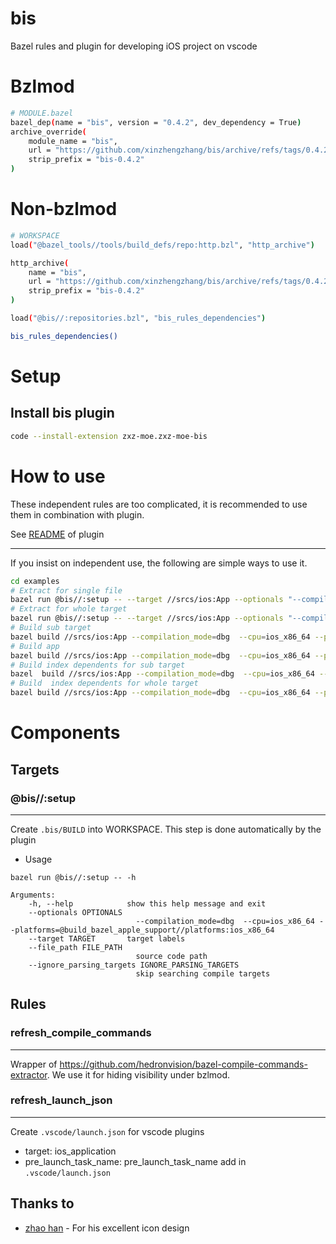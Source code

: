 # bis

Bazel rules and plugin for developing iOS project on vscode

# Bzlmod

```sh
# MODULE.bazel
bazel_dep(name = "bis", version = "0.4.2", dev_dependency = True)
archive_override(
    module_name = "bis",
    url = "https://github.com/xinzhengzhang/bis/archive/refs/tags/0.4.2.tar.gz",
    strip_prefix = "bis-0.4.2"
)
```

# Non-bzlmod

```sh
# WORKSPACE
load("@bazel_tools//tools/build_defs/repo:http.bzl", "http_archive")

http_archive(
    name = "bis",
    url = "https://github.com/xinzhengzhang/bis/archive/refs/tags/0.4.2.tar.gz",
    strip_prefix = "bis-0.4.2"
)

load("@bis//:repositories.bzl", "bis_rules_dependencies")

bis_rules_dependencies()

```

# Setup

## Install bis plugin

```sh
code --install-extension zxz-moe.zxz-moe-bis
```

# How to use

These independent rules are too complicated, it is recommended to use them in combination with plugin.

See [README](plugin/zxz-moe-bis/README.md) of plugin 

---

If you insist on independent use, the following are simple ways to use it.

```sh
cd examples
# Extract for single file
bazel run @bis//:setup -- --target //srcs/ios:App --optionals "--compilation_mode=dbg --cpu=ios_x86_64  --platforms=@build_bazel_apple_support//platforms:ios_x86_64 --features=oso_prefix_is_pwd" --file_path srcs/ios/app.swift
# Extract for whole target
bazel run @bis//:setup -- --target //srcs/ios:App --optionals "--compilation_mode=dbg --cpu=ios_x86_64 --platforms=@build_bazel_apple_support//platforms:ios_x86_64 --features=oso_prefix_is_pwd"
# Build sub target
bazel build //srcs/ios:App --compilation_mode=dbg  --cpu=ios_x86_64 --platforms=@build_bazel_apple_support//platforms:ios_x86_64 --features=oso_prefix_is_pwd --aspects=@bis//:bisproject_aspect.bzl%bis_aspect --output_groups="bis artifacts @@//srcs/ios:lib"
# Build app
bazel build //srcs/ios:App --compilation_mode=dbg  --cpu=ios_x86_64 --platforms=@build_bazel_apple_support//platforms:ios_x86_64 --features=oso_prefix_is_pwd --aspects=@bis//:bisproject_aspect.bzl%bis_aspect --output_groups="bis artifacts @@//srcs/ios:App"
# Build index dependents for sub target
bazel  build //srcs/ios:App --compilation_mode=dbg  --cpu=ios_x86_64 --platforms=@build_bazel_apple_support//platforms:ios_x86_64 --features=oso_prefix_is_pwd --aspects=@bis//:bisproject_aspect.bzl%bis_aspect --output_groups="bis all index dependents @@//srcs/ios:lib"
# Build  index dependents for whole target
bazel build //srcs/ios:App --compilation_mode=dbg  --cpu=ios_x86_64 --platforms=@build_bazel_apple_support//platforms:ios_x86_64 --features=oso_prefix_is_pwd --aspects=@bis//:bisproject_aspect.bzl%bis_aspect --output_groups="bis all index dependents @@//srcs/ios:App"
```

# Components

## Targets

### @bis//:setup
---

Create `.bis/BUILD` into WORKSPACE.
This step is done automatically by the plugin

* Usage
```
bazel run @bis//:setup -- -h

Arguments:
    -h, --help            show this help message and exit
    --optionals OPTIONALS
                            --compilation_mode=dbg  --cpu=ios_x86_64 --platforms=@build_bazel_apple_support//platforms:ios_x86_64
    --target TARGET       target labels
    --file_path FILE_PATH
                            source code path
    --ignore_parsing_targets IGNORE_PARSING_TARGETS
                            skip searching compile targets
``` 

## Rules

### refresh_compile_commands
---

Wrapper of https://github.com/hedronvision/bazel-compile-commands-extractor.
We use it for hiding visibility under bzlmod.


### refresh_launch_json
---

Create `.vscode/launch.json` for vscode plugins
* target: ios_application
* pre_launch_task_name: pre_launch_task_name add in `.vscode/launch.json`

## Thanks to

* [zhao han](https://github.com/BarneyZhaoooo) - For his excellent icon design
